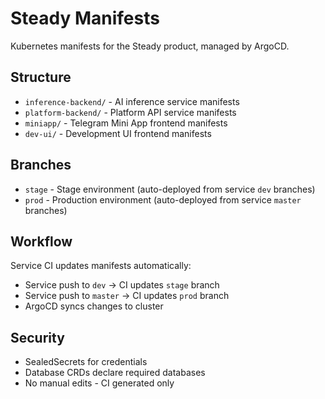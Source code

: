 # Steady Manifests

Kubernetes manifests for the Steady product, managed by ArgoCD.

## Structure

- `inference-backend/` - AI inference service manifests
- `platform-backend/` - Platform API service manifests
- `miniapp/` - Telegram Mini App frontend manifests
- `dev-ui/` - Development UI frontend manifests

## Branches

- `stage` - Stage environment (auto-deployed from service `dev` branches)
- `prod` - Production environment (auto-deployed from service `master` branches)

## Workflow

Service CI updates manifests automatically:
- Service push to `dev` → CI updates `stage` branch
- Service push to `master` → CI updates `prod` branch
- ArgoCD syncs changes to cluster

## Security

- SealedSecrets for credentials
- Database CRDs declare required databases
- No manual edits - CI generated only
